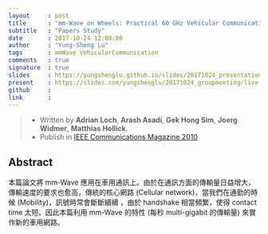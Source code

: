 ```yaml
---
layout     : post
title      : "mm-Wave on Wheels: Practical 60 GHz Vehicular Communication Without Beam Training"
subtitle   : "Papers Study"
date       : 2017-10-24 12:00:00
author     : "Yung-Sheng Lu"
tags       : mmWave VehicularCommunication
comments   : true
signature  : true
slides     : https://yungshenglu.github.io/slides/20171024_presentation.html
present    : https://slides.com/yungshenglu/20171024_groupmeeting/live
github     :
link       :
---
```


> * Written by **Adrian Loch**, **Arash Asadi**, **Gek Hong Sim**, **Joerg Widmer**, **Matthias Hollick**.
> * Publish in [IEEE Communications Magazine 2010](http://ieeexplore.ieee.org/document/5783993/)

## Abstract

本篇論文將 mm-Wave 應用在車用通訊上。由於在通訊方面的傳輸量日益增大，傳輸速度的要求也愈高，傳統的核心網路 (Cellular network)，當我們在通勤的時候 (Mobility)，訊號時常會斷斷續續 ，由於 handshake 相當頻繁，使得 contact time 太短。因此本篇利用 mm-Wave 的特性 (每秒 multi-gigabit 的傳輸量) 來實作新的車用網路。